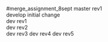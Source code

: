 #merge_assignment_8sept
master rev1 <br>
develop initial change <br>
dev rev1 <br>
dev rev2 <br>
dev rev3
dev rev4
dev rev5
